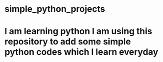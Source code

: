 # simple_python_projects
# I am learning python I am using this repository to add some simple python codes which I learn everyday
